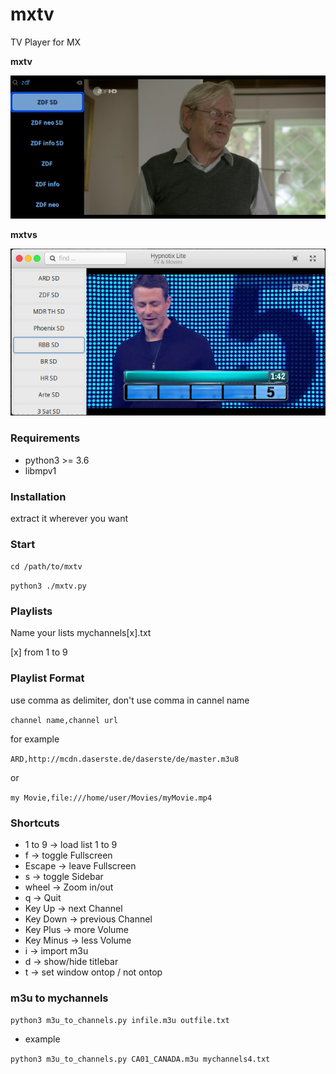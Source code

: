 # mxtv
TV Player for MX

__mxtv__

![screnshot](https://github.com/Axel-Erfurt/hypnotixLite/blob/main/screenshot2.png)


__mxtvs__

![screnshot](https://github.com/Axel-Erfurt/hypnotixLite/blob/main/screenshot_s.png)

### Requirements

- python3 >= 3.6
- libmpv1

### Installation

extract it wherever you want

### Start

```cd /path/to/mxtv```

```python3 ./mxtv.py```

### Playlists

Name your lists mychannels[x].txt

[x] from 1 to 9

### Playlist Format

use comma as delimiter, don't use comma in cannel name

```channel name,channel url```

for example

```ARD,http://mcdn.daserste.de/daserste/de/master.m3u8```

or

```my Movie,file:///home/user/Movies/myMovie.mp4```


### Shortcuts

- 1 to 9 -> load list 1 to 9
- f -> toggle Fullscreen
- Escape -> leave Fullscreen
- s -> toggle Sidebar
- wheel -> Zoom in/out
- q -> Quit
- Key Up -> next Channel
- Key Down -> previous Channel
- Key Plus -> more Volume
- Key Minus -> less Volume
- i -> import m3u
- d -> show/hide titlebar
- t -> set window ontop / not ontop

### m3u to mychannels

```python3 m3u_to_channels.py infile.m3u outfile.txt```

- example

```python3 m3u_to_channels.py CA01_CANADA.m3u mychannels4.txt```

